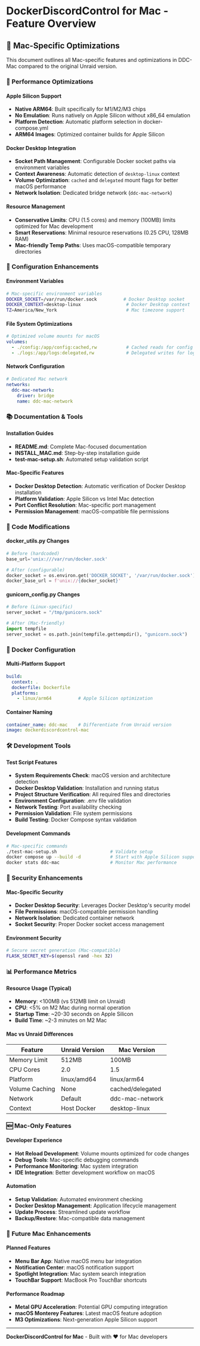 # DockerDiscordControl for Mac - Feature Overview

## 🍎 Mac-Specific Optimizations

This document outlines all Mac-specific features and optimizations in DDC-Mac compared to the original Unraid version.

### 🚀 Performance Optimizations

#### Apple Silicon Support
- **Native ARM64**: Built specifically for M1/M2/M3 chips
- **No Emulation**: Runs natively on Apple Silicon without x86_64 emulation
- **Platform Detection**: Automatic platform selection in docker-compose.yml
- **ARM64 Images**: Optimized container builds for Apple Silicon

#### Docker Desktop Integration  
- **Socket Path Management**: Configurable Docker socket paths via environment variables
- **Context Awareness**: Automatic detection of `desktop-linux` context
- **Volume Optimization**: `cached` and `delegated` mount flags for better macOS performance
- **Network Isolation**: Dedicated bridge network (`ddc-mac-network`)

#### Resource Management
- **Conservative Limits**: CPU (1.5 cores) and memory (100MB) limits optimized for Mac development
- **Smart Reservations**: Minimal resource reservations (0.25 CPU, 128MB RAM)
- **Mac-friendly Temp Paths**: Uses macOS-compatible temporary directories

### 🔧 Configuration Enhancements

#### Environment Variables
```bash
# Mac-specific environment variables
DOCKER_SOCKET=/var/run/docker.sock          # Docker Desktop socket
DOCKER_CONTEXT=desktop-linux                 # Docker Desktop context
TZ=America/New_York                          # Mac timezone support
```

#### File System Optimizations
```yaml
# Optimized volume mounts for macOS
volumes:
  - ./config:/app/config:cached,rw           # Cached reads for config
  - ./logs:/app/logs:delegated,rw            # Delegated writes for logs
```

#### Network Configuration
```yaml
# Dedicated Mac network
networks:
  ddc-mac-network:
    driver: bridge
    name: ddc-mac-network
```

### 📚 Documentation & Tools

#### Installation Guides
- **README.md**: Complete Mac-focused documentation
- **INSTALL_MAC.md**: Step-by-step installation guide
- **test-mac-setup.sh**: Automated setup validation script

#### Mac-Specific Features
- **Docker Desktop Detection**: Automatic verification of Docker Desktop installation
- **Platform Validation**: Apple Silicon vs Intel Mac detection  
- **Port Conflict Resolution**: Mac-specific port management
- **Permission Management**: macOS-compatible file permissions

### 🔄 Code Modifications

#### docker_utils.py Changes
```python
# Before (hardcoded)
base_url='unix:///var/run/docker.sock'

# After (configurable)
docker_socket = os.environ.get('DOCKER_SOCKET', '/var/run/docker.sock')
docker_base_url = f'unix://{docker_socket}'
```

#### gunicorn_config.py Changes
```python
# Before (Linux-specific)
server_socket = "/tmp/gunicorn.sock"

# After (Mac-friendly)
import tempfile
server_socket = os.path.join(tempfile.gettempdir(), "gunicorn.sock")
```

### 🐳 Docker Configuration

#### Multi-Platform Support
```yaml
build: 
  context: .
  dockerfile: Dockerfile
  platforms:
    - linux/arm64          # Apple Silicon optimization
```

#### Container Naming
```yaml
container_name: ddc-mac    # Differentiate from Unraid version
image: dockerdiscordcontrol-mac
```

### 🛠️ Development Tools

#### Test Script Features
- **System Requirements Check**: macOS version and architecture detection
- **Docker Desktop Validation**: Installation and running status
- **Project Structure Verification**: All required files and directories
- **Environment Configuration**: .env file validation
- **Network Testing**: Port availability checking
- **Permission Validation**: File system permissions
- **Build Testing**: Docker Compose syntax validation

#### Development Commands
```bash
# Mac-specific commands
./test-mac-setup.sh                    # Validate setup
docker compose up --build -d           # Start with Apple Silicon support
docker stats ddc-mac                   # Monitor Mac performance
```

### 🔐 Security Enhancements

#### Mac-Specific Security
- **Docker Desktop Security**: Leverages Docker Desktop's security model
- **File Permissions**: macOS-compatible permission handling
- **Network Isolation**: Dedicated container network
- **Socket Security**: Proper Docker socket access management

#### Environment Security
```bash
# Secure secret generation (Mac-compatible)
FLASK_SECRET_KEY=$(openssl rand -hex 32)
```

### 📊 Performance Metrics

#### Resource Usage (Typical)
- **Memory**: <100MB (vs 512MB limit on Unraid)
- **CPU**: <5% on M2 Mac during normal operation
- **Startup Time**: ~20-30 seconds on Apple Silicon
- **Build Time**: ~2-3 minutes on M2 Mac

#### Mac vs Unraid Differences
| Feature | Unraid Version | Mac Version |
|---------|---------------|-------------|
| Memory Limit | 512MB | 100MB |
| CPU Cores | 2.0 | 1.5 |
| Platform | linux/amd64 | linux/arm64 |
| Volume Caching | None | cached/delegated |
| Network | Default | ddc-mac-network |
| Context | Host Docker | desktop-linux |

### 🆕 Mac-Only Features

#### Developer Experience
- **Hot Reload Development**: Volume mounts optimized for code changes
- **Debug Tools**: Mac-specific debugging commands
- **Performance Monitoring**: Mac system integration
- **IDE Integration**: Better development workflow on macOS

#### Automation
- **Setup Validation**: Automated environment checking
- **Docker Desktop Management**: Application lifecycle management
- **Update Process**: Streamlined update workflow
- **Backup/Restore**: Mac-compatible data management

### 🔮 Future Mac Enhancements

#### Planned Features
- **Menu Bar App**: Native macOS menu bar integration
- **Notification Center**: macOS notification support  
- **Spotlight Integration**: Mac system search integration
- **TouchBar Support**: MacBook Pro TouchBar shortcuts

#### Performance Roadmap
- **Metal GPU Acceleration**: Potential GPU computing integration
- **macOS Monterey Features**: Latest macOS feature adoption
- **M3 Optimizations**: Next-generation Apple Silicon support

---

**DockerDiscordControl for Mac** - Built with ❤️ for Mac developers 